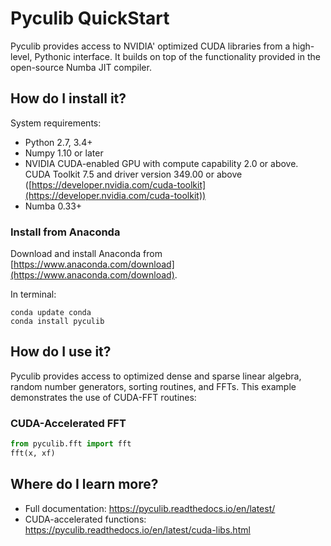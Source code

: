 # Pyculib QuickStart

Pyculib provides access to NVIDIA' optimized CUDA libraries
from a high-level, Pythonic interface. It builds on top of the functionality
provided in the open-source Numba JIT compiler.


## How do I install it?

System requirements:

* Python 2.7, 3.4+
* Numpy 1.10 or later
* NVIDIA CUDA-enabled GPU with compute
  capability 2.0 or above. CUDA Toolkit 7.5 and driver version 349.00 or above
  ([https://developer.nvidia.com/cuda-toolkit](https://developer.nvidia.com/cuda-toolkit))
* Numba 0.33+

### Install from Anaconda

Download and install Anaconda from
[https://www.anaconda.com/download](https://www.anaconda.com/download).

In terminal:

```
conda update conda
conda install pyculib
```

## How do I use it?

Pyculib provides access to optimized dense and sparse linear algebra, random
number generators, sorting routines, and FFTs. This example demonstrates the use
of CUDA-FFT routines:


### CUDA-Accelerated FFT

```python
from pyculib.fft import fft
fft(x, xf)
```

## Where do I learn more?

* Full documentation: https://pyculib.readthedocs.io/en/latest/
* CUDA-accelerated functions: https://pyculib.readthedocs.io/en/latest/cuda-libs.html

